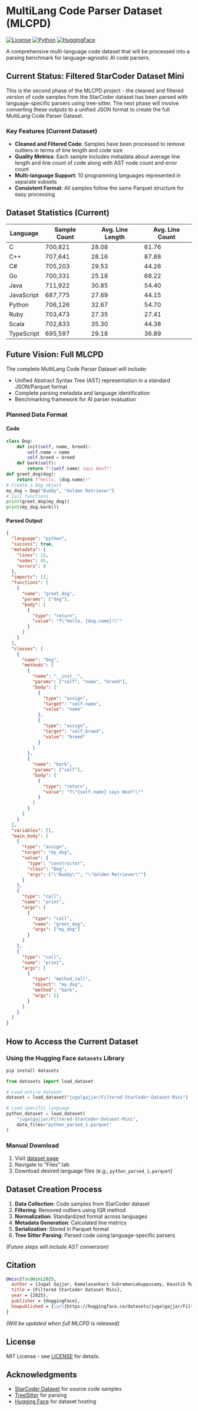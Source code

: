 # MultiLang Code Parser Dataset (MLCPD)

[![License](https://img.shields.io/badge/License-MIT-blue.svg)](https://opensource.org/licenses/MIT)
[![Python](https://img.shields.io/badge/python-3.11%2B-blue)](https://www.python.org/downloads/)
[![HuggingFace](https://img.shields.io/badge/%F0%9F%A4%97%20HuggingFace-Dataset-blue)](https://huggingface.co/datasets/jugalgajjar/Filtered-StarCoder-Dataset-Mini)

A comprehensive multi-language code dataset that will be processed into a parsing benchmark for language-agnostic AI code parsers.

## Current Status: Filtered StarCoder Dataset Mini

This is the second phase of the MLCPD project - the cleaned and filtered version of code samples from the StarCoder dataset has been parsed with language-specific parsers using tree-sitter. The next phase will involve converting these outputs to a unified JSON format to create the full MultiLang Code Parser Dataset.

### Key Features (Current Dataset)

- **Cleaned and Filtered Code**: Samples have been processed to remove outliers in terms of line length and code size
- **Quality Metrics**: Each sample includes metadata about average line length and line count of code along with AST node count and error count
- **Multi-language Support**: 10 programming languages represented in separate subsets
- **Consistent Format**: All samples follow the same Parquet structure for easy processing

## Dataset Statistics (Current)

| Language   | Sample Count | Avg. Line Length | Avg. Line Count |
|------------|--------------|------------------|-----------------|
| C          | 700,821      | 28.08           | 61.76            |
| C++        | 707,641      | 28.16           | 87.88            |
| C#         | 705,203      | 29.53           | 44.26            |
| Go         | 700,331      | 25.18           | 68.22            |
| Java       | 711,922      | 30.85           | 54.40            |
| JavaScript | 687,775      | 27.69           | 44.15            |
| Python     | 706,126      | 32.67           | 54.70            |
| Ruby       | 703,473      | 27.35           | 27.41            |
| Scala      | 702,833      | 35.30           | 44.38            |
| TypeScript | 695,597      | 29.18           | 36.89            |

## Future Vision: Full MLCPD

The complete MultiLang Code Parser Dataset will include:

- Unified Abstract Syntax Tree (AST) representation in a standard JSON/Parquet format
- Complete parsing metadata and language identification
- Benchmarking framework for AI parser evaluation

### Planned Data Format

#### Code
```python
class Dog:
    def init(self, name, breed):
        self.name = name
        self.breed = breed
    def bark(self):
        return f"{self.name} says Woof!"
def greet_dog(dog):
    return f"Hello, {dog.name}!"
# Create a Dog object
my_dog = Dog("Buddy", "Golden Retriever")
# Call functions
print(greet_dog(my_dog))
print(my_dog.bark())
```

#### Parsed Output
```json
{
  "language": "python",
  "success": true,
  "metadata": {
    "lines": 12,
    "nodes": 45,
    "errors": 0
  },
  "imports": [],
  "functions": [
    {
      "name": "greet_dog",
      "params": ["dog"],
      "body": [
        {
          "type": "return",
          "value": "f\"Hello, {dog.name}!\""
        }
      ]
    }
  ],
  "classes": [
    {
      "name": "Dog",
      "methods": [
        {
          "name": "__init__",
          "params": ["self", "name", "breed"],
          "body": [
            {
              "type": "assign",
              "target": "self.name",
              "value": "name"
            },
            {
              "type": "assign",
              "target": "self.breed", 
              "value": "breed"
            }
          ]
        },
        {
          "name": "bark",
          "params": ["self"],
          "body": [
            {
              "type": "return",
              "value": "f\"{self.name} says Woof!\""
            }
          ]
        }
      ]
    }
  ],
  "variables": [],
  "main_body": [
    {
      "type": "assign",
      "target": "my_dog",
      "value": {
        "type": "constructor",
        "class": "Dog",
        "args": ["\"Buddy\"", "\"Golden Retriever\""]
      }
    },
    {
      "type": "call",
      "name": "print",
      "args": [
        {
          "type": "call",
          "name": "greet_dog",
          "args": ["my_dog"]
        }
      ]
    },
    {
      "type": "call",
      "name": "print", 
      "args": [
        {
          "type": "method_call",
          "object": "my_dog",
          "method": "bark",
          "args": []
        }
      ]
    }
  ]
}
```

## How to Access the Current Dataset

### Using the Hugging Face `datasets` Library

```bash
pip install datasets
```

```python
from datasets import load_dataset

# Load entire dataset
dataset = load_dataset("jugalgajjar/Filtered-StarCoder-Dataset-Mini")

# Load specific language
python_dataset = load_dataset(
    "jugalgajjar/Filtered-StarCoder-Dataset-Mini",
    data_files="python_parsed_1.parquet"
)
```

### Manual Download

1. Visit [dataset page](https://huggingface.co/datasets/jugalgajjar/Filtered-StarCoder-Dataset-Mini)
2. Navigate to "Files" tab
3. Download desired language files (e.g., `python_parsed_1.parquet`)

## Dataset Creation Process

1. **Data Collection**: Code samples from StarCoder dataset
2. **Filtering**: Removed outliers using IQR method
3. **Normalization**: Standardized format across languages
4. **Metadata Generation**: Calculated line metrics
5. **Serialization**: Stored in Parquet format
6. **Tree Sitter Parsing**: Parsed code using language-specific parsers

*(Future steps will include AST conversion)*

## Citation

```bibtex
@misc{fscdmini2025,
  author = {Jugal Gajjar, Kamalasankari Subramaniakuppusamy, Kaustik Ranaware},
  title = {Filtered StarCoder Dataset Mini},
  year = {2025},
  publisher = {HuggingFace},
  howpublished = {\url{https://huggingface.co/datasets/jugalgajjar/Filtered-StarCoder-Dataset-Mini}}
}
```

*(Will be updated when full MLCPD is released)*

## License

MIT License - see [LICENSE](LICENSE) for details.

## Acknowledgments

- [StarCoder Dataset](https://huggingface.co/datasets/bigcode/starcoderdata) for source code samples
- [TreeSitter](https://tree-sitter.github.io/tree-sitter/) for parsing
- [Hugging Face](https://huggingface.co/) for dataset hosting